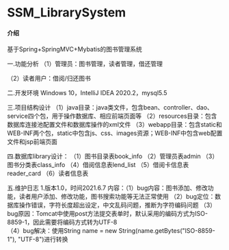 # SSM_LibrarySystem

#### 介绍
基于Spring+SpringMVC+Mybatis的图书管理系统

一.功能分析
（1）管理员：图书管理，读者管理，借还管理

（2）读者用户：借阅/归还图书

二.开发环境
	Windows 10，IntelliJ IDEA 2020.2，mysql5.5
	
三.项目结构设计
（1）java目录：java类文件，包含bean、controller、dao、service四个包，用于操作数据库、相应前端页面等
（2）resources目录：包含数据库连接池配置文件和数据库操作的xml文件
（3）webapp目录：包含static和WEB-INF两个包，static中包含js、css、images资源；WEB-INF中包含web配置文件和jsp前端页面

四.数据库library设计：
（1）图书目录表book_info
（2）管理员表admin
（3）图书分类表class_info
（4）借阅信息表lend_list
（5）借阅卡信息表reader_card
（6）读者信息表

五.维护日志
1.版本1.0，时间2021.6.7
	内容：（1）bug内容：图书添加、修改功能，读者用户添加、修改功能，图书搜索功能等无法正常使用
		    （2）bug定位：数据库操作错误，字符长度超出设定，中文乱码问题，推断为字符编码问题
		    （3）bug原因：Tomcat中使用post方法提交表单时，默认采用的编码方式为ISO-8859-1，因此需要将编码方式转为UTF-8    
    （4）bug解决：使用String name = new String(name.getBytes("ISO-8859-1"), "UTF-8")进行转换
